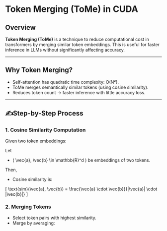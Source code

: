 # Token Merging (ToMe) in CUDA

## Overview

**Token Merging (ToMe)** is a technique to reduce computational cost in transformers by merging similar token embeddings. This is useful for faster inference in LLMs without significantly affecting accuracy.

---

## Why Token Merging?

- Self-attention has quadratic time complexity: O(N²).
- ToMe merges semantically similar tokens (using cosine similarity).
- Reduces token count → faster inference with little accuracy loss.

---

## ✍Step-by-Step Process

### 1. Cosine Similarity Computation

Given two token embeddings:

Let  
- \( \vec{a}, \vec{b} \in \mathbb{R}^d \) be embeddings of two tokens.

Then,  
- Cosine similarity is:

\[
\text{sim}(\vec{a}, \vec{b}) = \frac{\vec{a} \cdot \vec{b}}{\|\vec{a}\| \cdot \|\vec{b}\|}
\]

### 2. Merging Tokens

- Select token pairs with highest similarity.
- Merge by averaging:


